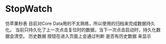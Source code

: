 # StopWatch
仿苹果秒表
目前对Core Data用的不太熟练，所以使用的归档来完成数据持久化。
当前只持久化了上一次点击复位时的数据，当下一次点击启动时，持久化数据会清空。
历史数据 按钮在进入页面上会通过判断 是否有历史数据 来显示
